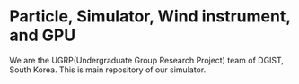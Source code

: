 # Particle, Simulator, Wind instrument, and GPU
We are the UGRP(Undergraduate Group Research Project) team of DGIST, South Korea.
This is main repository of our simulator.
